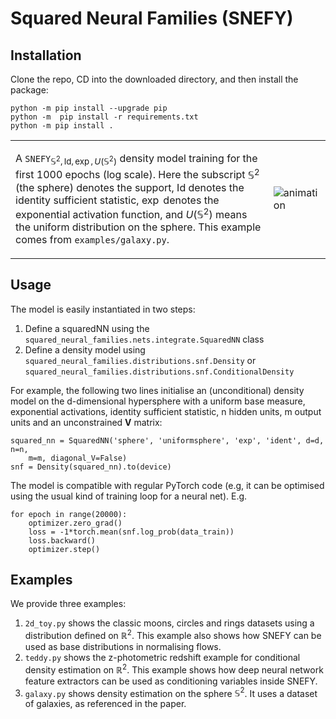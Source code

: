 # Squared Neural Families (SNEFY)

## Installation
Clone the repo, CD into the downloaded directory, and then install the package:
```
python -m pip install --upgrade pip
python -m  pip install -r requirements.txt
python -m pip install .
```

<table>
<tr>
<td>

A $\texttt{SNEFY}_{\mathbb{S}^2, \text{Id}, \exp, U(\mathbb{S}^2)}$ density model training for the first $1000$ epochs  (log scale). Here the subscript $\mathbb{S}^2$ (the sphere) denotes the support, $\text{Id}$ denotes the identity sufficient statistic, $\exp$ denotes the exponential activation function, and $U(\mathbb{S}^2)$ means the uniform distribution on the sphere. This example comes from `examples/galaxy.py`.

</td>
<td>

![animation](https://github.com/RussellTsuchida/snefy/assets/28694114/907cba96-4809-4bc8-9aa3-c493c9bea996)

</td>
</tr>
</table>



## Usage
The model is easily instantiated in two steps:
1. Define a squaredNN using the `squared_neural_families.nets.integrate.SquaredNN` class
2. Define a density model using `squared_neural_families.distributions.snf.Density` or `squared_neural_families.distributions.snf.ConditionalDensity` 

For example, the following two lines initialise an (unconditional) density model on the d-dimensional hypersphere with a uniform base measure, exponential activations, identity sufficient statistic, n hidden units, m output units and an unconstrained $\mathbf{V}$ matrix:
```
squared_nn = SquaredNN('sphere', 'uniformsphere', 'exp', 'ident', d=d, n=n,
    m=m, diagonal_V=False)
snf = Density(squared_nn).to(device)
```
The model is compatible with regular PyTorch code (e.g, it can be optimised using the usual kind of training loop for a neural net). E.g.
```
for epoch in range(20000):
    optimizer.zero_grad()
    loss = -1*torch.mean(snf.log_prob(data_train))
    loss.backward()
    optimizer.step()
```
## Examples
We provide three examples:
1. `2d_toy.py` shows the classic moons, circles and rings datasets using a distribution defined on $\mathbb{R}^2$. This example also shows how SNEFY can be used as base distributions in normalising flows.
2. `teddy.py` shows the z-photometric redshift example for conditional density estimation on $\mathbb{R}^2$. This example shows how deep neural network feature extractors can be used as conditioning variables inside SNEFY.
3. `galaxy.py` shows density estimation on the sphere $\mathbb{S}^2$. It uses a dataset of galaxies, as referenced in the paper.
